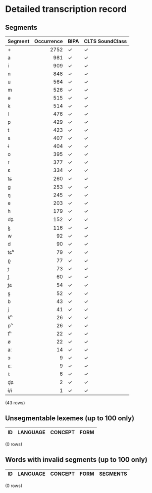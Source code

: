 
# Detailed transcription record

## Segments

| Segment | Occurrence | BIPA | CLTS SoundClass |
|:----------|-------------:|:-------|:------------------|
| + | 2752 | ✓ | ✓ |
| a | 981 | ✓ | ✓ |
| i | 909 | ✓ | ✓ |
| n | 848 | ✓ | ✓ |
| u | 564 | ✓ | ✓ |
| m | 526 | ✓ | ✓ |
| ə | 515 | ✓ | ✓ |
| k | 514 | ✓ | ✓ |
| l | 476 | ✓ | ✓ |
| p | 429 | ✓ | ✓ |
| t | 423 | ✓ | ✓ |
| s | 407 | ✓ | ✓ |
| ɨ | 404 | ✓ | ✓ |
| o | 395 | ✓ | ✓ |
| ɾ | 377 | ✓ | ✓ |
| ɛ | 334 | ✓ | ✓ |
| tɕ | 260 | ✓ | ✓ |
| g | 253 | ✓ | ✓ |
| ŋ | 245 | ✓ | ✓ |
| e | 203 | ✓ | ✓ |
| h | 179 | ✓ | ✓ |
| dʑ | 152 | ✓ | ✓ |
| k͈ | 116 | ✓ | ✓ |
| w | 92 | ✓ | ✓ |
| d | 90 | ✓ | ✓ |
| tɕʰ | 79 | ✓ | ✓ |
| p͈ | 77 | ✓ | ✓ |
| ɟ | 73 | ✓ | ✓ |
| t͈ | 60 | ✓ | ✓ |
| t͈ɕ | 54 | ✓ | ✓ |
| s͈ | 52 | ✓ | ✓ |
| b | 43 | ✓ | ✓ |
| j | 41 | ✓ | ✓ |
| kʰ | 26 | ✓ | ✓ |
| pʰ | 26 | ✓ | ✓ |
| tʰ | 22 | ✓ | ✓ |
| ø | 22 | ✓ | ✓ |
| aː | 14 | ✓ | ✓ |
| ɔ | 9 | ✓ | ✓ |
| ɛː | 9 | ✓ | ✓ |
| iː | 6 | ✓ | ✓ |
| d͈ʑ | 2 | ✓ | ✓ |
| ɨ́/ɨ | 1 | ✓ | ✓ |

(43 rows)



## Unsegmentable lexemes (up to 100 only)

| ID | LANGUAGE | CONCEPT | FORM |
|------|------------|-----------|--------|

(0 rows)



## Words with invalid segments (up to 100 only)

| ID | LANGUAGE | CONCEPT | FORM | SEGMENTS |
|------|------------|-----------|--------|------------|

(0 rows)


